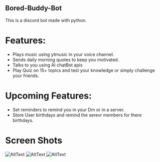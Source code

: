 ## Bored-Buddy-Bot

This is a discord bot made with python.

# Features:
- Plays music using ytmusic in your voice channel.
- Sends daily morning quotes to keep you motivated.
- Talks to you using AI chatBot apis
- Play Quiz on 15+ topics and test your knowledge or simply challenge your friends.

# Upcoming Features:
- Set reminders to remind you in your Dm or in a server.
- Store User birthdays and remind the serevr members for there birthdays.

# Screen Shots

![AltText](https://raw.githubusercontent.com/grvsh02/MegBot/main/Screenshot%20from%202022-04-07%2013-53-01.png)
![AltText](https://raw.githubusercontent.com/grvsh02/MegBot/main/Screenshot%20from%202022-04-07%2013-54-04.png)
![AltText](https://raw.githubusercontent.com/grvsh02/MegBot/main/Screenshot%20from%202022-04-07%2013-54-34.png)
